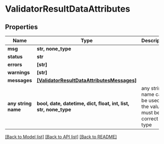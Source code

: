 # ValidatorResultDataAttributes


## Properties
Name | Type | Description | Notes
------------ | ------------- | ------------- | -------------
**msg** | **str, none_type** |  | [optional] 
**status** | **str** |  | [optional] 
**errors** | **[str]** |  | [optional] 
**warnings** | **[str]** |  | [optional] 
**messages** | [**[ValidatorResultDataAttributesMessages]**](ValidatorResultDataAttributesMessages.md) |  | [optional] 
**any string name** | **bool, date, datetime, dict, float, int, list, str, none_type** | any string name can be used but the value must be the correct type | [optional]

[[Back to Model list]](../README.md#documentation-for-models) [[Back to API list]](../README.md#documentation-for-api-endpoints) [[Back to README]](../README.md)


